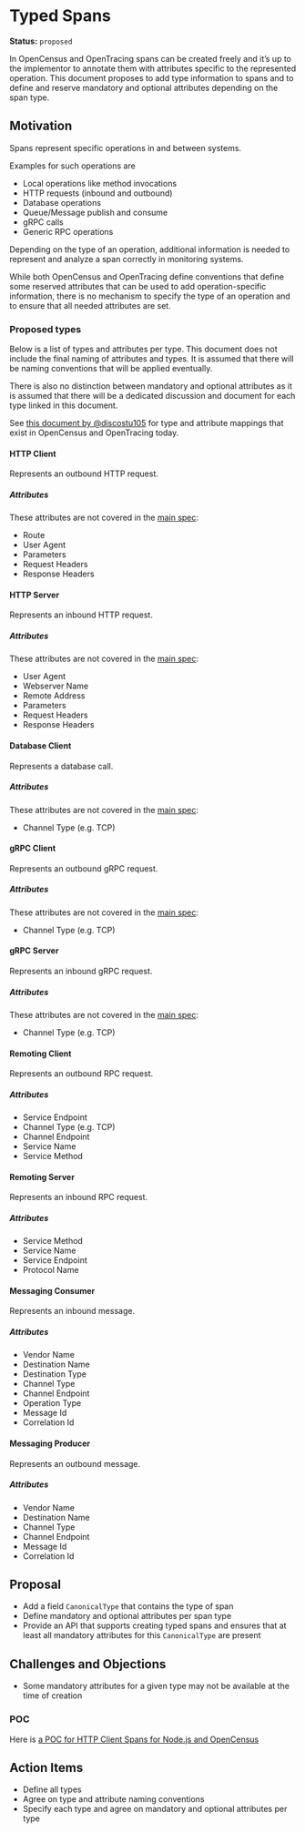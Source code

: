 # Typed Spans

**Status:** `proposed`

In OpenCensus and OpenTracing spans can be created freely and it’s up to the
implementor to annotate them with attributes specific to the represented operation.
This document proposes to add type information to spans and to define and reserve
mandatory and optional attributes depending on the span type.

## Motivation

Spans represent specific operations in and between systems.

Examples for such operations are

- Local operations like method invocations
- HTTP requests (inbound and outbound)
- Database operations
- Queue/Message publish and consume
- gRPC calls
- Generic RPC operations

Depending on the type of an operation, additional information is needed to
represent and analyze a span correctly in monitoring systems.

While both OpenCensus and OpenTracing define conventions that define some reserved
attributes that can be used to add operation-specific information, there is no
mechanism to specify the type of an operation and to ensure that all needed
attributes are set.

### Proposed types

Below is a list of types and attributes per type.
This document does not include the final naming of attributes and types.
It is assumed that there will be naming conventions that will be applied eventually.

There is also no distinction between mandatory and optional attributes as it is assumed
that there will be a dedicated discussion and document for each type linked in this document.

See [this document by @discostu105](https://docs.google.com/spreadsheets/d/1H0S0BROOgX7zndWF_WL8jb9IW1PN7j3IeryekhX5sKU/edit#gid=0) for type and attribute mappings that exist in OpenCensus and OpenTracing today.

#### HTTP Client
Represents an outbound HTTP request.

##### Attributes
These attributes are not covered in the [main spec](../../specification/data-semantic-conventions.md):

- Route
- User Agent
- Parameters
- Request Headers
- Response Headers

#### HTTP Server
Represents an inbound HTTP request.

##### Attributes

These attributes are not covered in the [main spec](../../specification/data-semantic-conventions.md):

- User Agent
- Webserver Name
- Remote Address
- Parameters
- Request Headers
- Response Headers

#### Database Client
Represents a database call.

##### Attributes

These attributes are not covered in the [main spec](../../specification/data-semantic-conventions.md):

- Channel Type (e.g. TCP)

#### gRPC Client
Represents an outbound gRPC request.

##### Attributes

These attributes are not covered in the [main spec](../../specification/data-semantic-conventions.md):

- Channel Type (e.g. TCP)

#### gRPC Server
Represents an inbound gRPC request.

##### Attributes

These attributes are not covered in the [main spec](../../specification/data-semantic-conventions.md):

- Channel Type (e.g. TCP)

#### Remoting Client
Represents an outbound RPC request.

##### Attributes
- Service Endpoint
- Channel Type (e.g. TCP)
- Channel Endpoint
- Service Name
- Service Method


#### Remoting Server
Represents an inbound RPC request.

##### Attributes
- Service Method
- Service Name
- Service Endpoint
- Protocol Name


#### Messaging Consumer
Represents an inbound message.

##### Attributes
- Vendor Name
- Destination Name
- Destination Type
- Channel Type
- Channel Endpoint
- Operation Type
- Message Id
- Correlation Id

#### Messaging Producer
Represents an outbound message.

##### Attributes
- Vendor Name
- Destination Name
- Channel Type
- Channel Endpoint
- Message Id
- Correlation Id

## Proposal
* Add a field `CanonicalType` that contains the type of span
* Define mandatory and optional attributes per span type
* Provide an API that supports creating typed spans and ensures that at least all
  mandatory attributes for this `CanonicalType` are present

## Challenges and Objections
- Some mandatory attributes for a given type may not be available at the time of creation

### POC
Here is [a POC for HTTP Client Spans for Node.js and OpenCensus](https://github.com/danielkhan/opencensus-node-typed-span-sample)

## Action Items
- Define all types
- Agree on type and attribute naming conventions
- Specify each type and agree on mandatory and optional attributes per type